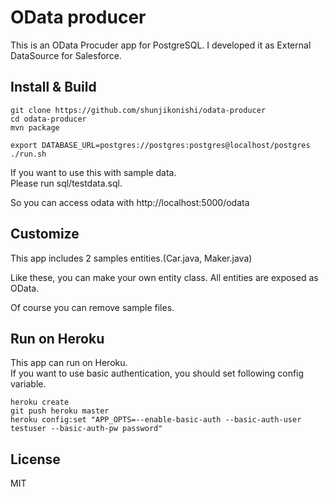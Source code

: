 # OData producer

This is an OData Procuder app for PostgreSQL.
I developed it as External DataSource for Salesforce.

## Install & Build

```
git clone https://github.com/shunjikonishi/odata-producer
cd odata-producer
mvn package

export DATABASE_URL=postgres://postgres:postgres@localhost/postgres
./run.sh
```

If you want to use this with sample data.  
Please run sql/testdata.sql.

So you can access odata with http://localhost:5000/odata

## Customize
This app includes 2 samples entities.(Car.java, Maker.java)

Like these, you can make your own entity class.
All entities are exposed as OData.

Of course you can remove sample files.

## Run on Heroku
This app can run on Heroku.  
If you want to use basic authentication, you should set following config variable.

```
heroku create
git push heroku master
heroku config:set "APP_OPTS=--enable-basic-auth --basic-auth-user testuser --basic-auth-pw password"
```

## License
MIT
